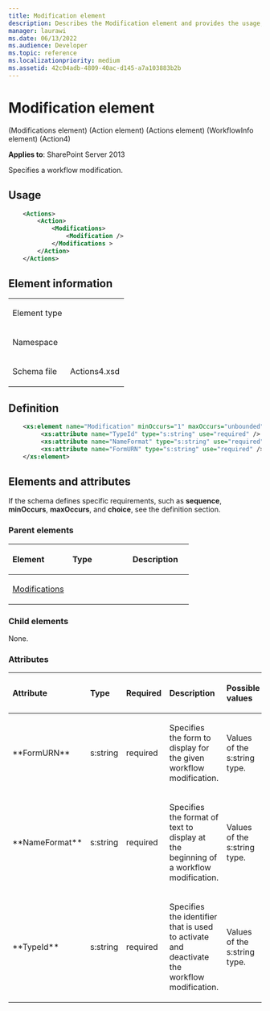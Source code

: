```yaml
---
title: Modification element
description: Describes the Modification element and provides the usage, element information, a definition, and elements and attributes in SharePoint.
manager: laurawi
ms.date: 06/13/2022
ms.audience: Developer
ms.topic: reference
ms.localizationpriority: medium
ms.assetid: 42c04adb-4809-40ac-d145-a7a103883b2b
---
```


# Modification element

(Modifications element) (Action element) (Actions element) (WorkflowInfo element) (Action4)

**Applies to**: SharePoint Server 2013

Specifies a workflow modification.

## Usage

```XML
    <Actions>
        <Action>
            <Modifications>
                <Modification />
            </Modifications >
        </Action>
    </Actions>
```

## Element information

<table>
<colgroup>
<col width="50%" />
<col width="50%" />
</colgroup>
<tbody>
<tr class="odd">
<td align="left"><p><span class="label">Element type</span></p></td>
<td align="left"><p></p></td>
</tr>
<tr class="even">
<td align="left"><p><span class="label">Namespace</span></p></td>
<td align="left"><p></p></td>
</tr>
<tr class="odd">
<td align="left"><p><span class="label">Schema file</span></p></td>
<td align="left"><p>Actions4.xsd</p></td>
</tr>
</tbody>
</table>

## Definition

```XML
    <xs:element name="Modification" minOccurs="1" maxOccurs="unbounded">
         <xs:attribute name="TypeId" type="s:string" use="required" />
         <xs:attribute name="NameFormat" type="s:string" use="required" />
         <xs:attribute name="FormURN" type="s:string" use="required" />
    </xs:element>
```

## Elements and attributes

If the schema defines specific requirements, such as **sequence**, **minOccurs**, **maxOccurs**, and **choice**, see the definition section.

### Parent elements

<table>
<colgroup>
<col width="33%" />
<col width="33%" />
<col width="33%" />
</colgroup>
<thead>
<tr class="header">
<th align="left"><p>Element</p></th>
<th align="left"><p>Type</p></th>
<th align="left"><p>Description</p></th>
</tr>
</thead>
<tbody>
<tr class="odd">
<td align="left"><p><a href="modifications-element-action-elementactions-elementworkflowinfo-elementaction4.md">Modifications</a></p></td>
<td align="left"><p></p></td>
<td align="left"><p></p></td>
</tr>
</tbody>
</table>

### Child elements

None.

### Attributes

<table>
<colgroup>
<col width="15%" />
<col width="15%" />
<col width="15%" />
<col width="30%" />
<col width="25%" />
</colgroup>
<thead>
<tr class="header">
<th align="left"><p>Attribute</p></th>
<th align="left"><p>Type</p></th>
<th align="left"><p>Required</p></th>
<th align="left"><p>Description</p></th>
<th align="left"><p>Possible values</p></th>
</tr>
</thead>
<tbody>
<tr class="odd">
<td align="left"><p>**FormURN**</p></td>
<td align="left"><p>s:string</p></td>
<td align="left"><p>required</p></td>
<td align="left"><p>Specifies the form to display for the given workflow modification.</p></td>
<td align="left"><p>Values of the s:string type.</p></td>
</tr>
<tr class="even">
<td align="left"><p>**NameFormat**</p></td>
<td align="left"><p>s:string</p></td>
<td align="left"><p>required</p></td>
<td align="left"><p>Specifies the format of text to display at the beginning of a workflow modification.</p></td>
<td align="left"><p>Values of the s:string type.</p></td>
</tr>
<tr class="odd">
<td align="left"><p>**TypeId**</p></td>
<td align="left"><p>s:string</p></td>
<td align="left"><p>required</p></td>
<td align="left"><p>Specifies the identifier that is used to activate and deactivate the workflow modification.</p></td>
<td align="left"><p>Values of the s:string type.</p></td>
</tr>
</tbody>
</table>
